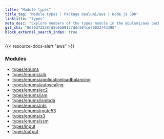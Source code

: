 ```yaml
---
title: "Module types"
title_tag: "Module types | Package @pulumi/aws | Node.js SDK"
linktitle: "types"
meta_desc: "Explore members of the types module in the @pulumi/aws package."
git_sha: "8e76d72238fd8b6509177ddc684ce7902374d390"
block_external_search_index: true
---
```


<!-- WARNING: this page was generated by a tool. Do not edit it by hand. -->
<!-- To change it, please see https://github.com/pulumi/docs/tree/master/tools/tscdocgen. -->

{{< resource-docs-alert "aws" >}}


<h3>Modules</h3>
<ul class="api">
    <li><a href="enums/"><span class="symbol module"></span>types/enums</a></li>
    <li><a href="enums/alb/"><span class="symbol module"></span>types/enums/alb</a></li>
    <li><a href="enums/applicationloadbalancing/"><span class="symbol module"></span>types/enums/applicationloadbalancing</a></li>
    <li><a href="enums/autoscaling/"><span class="symbol module"></span>types/enums/autoscaling</a></li>
    <li><a href="enums/ec2/"><span class="symbol module"></span>types/enums/ec2</a></li>
    <li><a href="enums/iam/"><span class="symbol module"></span>types/enums/iam</a></li>
    <li><a href="enums/lambda/"><span class="symbol module"></span>types/enums/lambda</a></li>
    <li><a href="enums/rds/"><span class="symbol module"></span>types/enums/rds</a></li>
    <li><a href="enums/route53/"><span class="symbol module"></span>types/enums/route53</a></li>
    <li><a href="enums/s3/"><span class="symbol module"></span>types/enums/s3</a></li>
    <li><a href="enums/ssm/"><span class="symbol module"></span>types/enums/ssm</a></li>
    <li><a href="input/"><span class="symbol module"></span>types/input</a></li>
    <li><a href="output/"><span class="symbol module"></span>types/output</a></li>
</ul>








